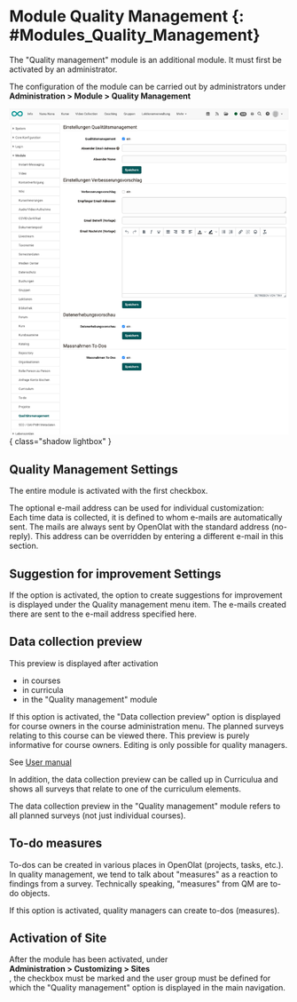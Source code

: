 # Module Quality Management {: #Modules_Quality_Management}

The "Quality management" module is an additional module.
It must first be activated by an administrator.

The configuration of the module can be carried out by administrators under<br>
**Administration > Module > Quality Management**

![modules_quality_management_v1_de.png](assets/modules_quality_management_v1_de.png){ class="shadow lightbox" }

## Quality Management Settings

The entire module is activated with the first checkbox.

The optional e-mail address can be used for individual customization:<br>
Each time data is collected, it is defined to whom e-mails are automatically sent.
The mails are always sent by OpenOlat with the standard address (no-reply).
This address can be overridden by entering a different e-mail in this section.

## Suggestion for improvement Settings

If the option is activated, the option to create suggestions for improvement is displayed under the Quality management menu item. The e-mails created there are sent to the e-mail address specified here.

## Data collection preview

This preview is displayed after activation

* in courses
* in curricula
* in the "Quality management" module

If this option is activated, the "Data collection preview" option is displayed for course owners in the course administration menu. The planned surveys relating to this course can be viewed there. This preview is purely informative for course owners. Editing is only possible for quality managers.

See [User manual](../../manual_user/learningresources/Data_Collection_Previews.md)

In addition, the data collection preview can be called up in Curriculua and shows all surveys that relate to one of the curriculum elements.

The data collection preview in the "Quality management" module refers to all planned surveys (not just individual courses).

## To-do measures

To-dos can be created in various places in OpenOlat (projects, tasks, etc.). In quality management, we tend to talk about "measures" as a reaction to findings from a survey. Technically speaking, "measures" from QM are to-do objects.

If this option is activated, quality managers can create to-dos (measures).

## Activation of Site

After the module has been activated, under<br>
**Administration > Customizing > Sites**<br>, the checkbox must be marked and the user group must be defined for which the "Quality management" option is displayed in the main navigation.